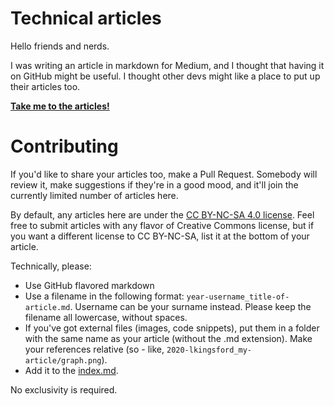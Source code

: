 Technical articles
==================

Hello friends and nerds.

I was writing an article in markdown for Medium, and I thought that having it on
GitHub might be useful. I thought other devs might like a place to put up their
articles too.

**[Take me to the articles!](index.md)**

# Contributing

If you'd like to share your articles too, make a Pull Request. Somebody will
review it, make suggestions if they're in a good mood, and it'll join the
currently limited number of articles here.

By default, any articles here are under the [CC BY-NC-SA 4.0 license](https://creativecommons.org/licenses/by-nc-sa/4.0/).
Feel free to submit articles with any flavor of Creative Commons license, but
if you want a different license to CC BY-NC-SA, list it at the bottom of your
article.

Technically, please:

- Use GitHub flavored markdown
- Use a filename in the following format: `year-username_title-of-article.md`. Username can be your surname instead. Please keep the filename all lowercase, without spaces.
- If you've got external files (images, code snippets), put them in a folder with the same name as your article (without the .md extension). Make your references relative (so - like, `2020-lkingsford_my-article/graph.png`).
- Add it to the [index.md](index.md).

No exclusivity is required.
